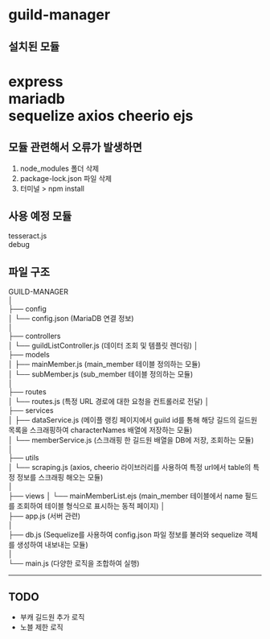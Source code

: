 # guild-manager

## 설치된 모듈
express  
mariadb  
sequelize
axios
cheerio
ejs
=======
## 모듈 관련해서 오류가 발생하면
1. node_modules 폴더 삭제
2. package-lock.json 파일 삭제
3. 터미널 > npm install 

## 사용 예정 모듈
tesseract.js  
debug

## 파일 구조
GUILD-MANAGER  
│  
├── config  
│   └── config.json (MariaDB 연결 정보)  
│  
├── controllers   
│   └── guildListController.js (데이터 조회 및 템플릿 렌더링) 
│   
├── models  
│   ├── mainMember.js (main_member 테이블 정의하는 모듈)  
│   └── subMember.js (sub_member 테이블 정의하는 모듈)  
│  
├── routes   
│   └── routes.js (특정 URL 경로에 대한 요청을 컨트롤러로 전달) 
│   
├── services  
│   ├── dataService.js (메이플 랭킹 페이지에서 guild id를 통해 해당 길드의 길드원 목록을 스크래핑하여 characterNames 배열에 저장하는 모듈)  
│   └── memberService.js (스크래핑 한 길드원 배열을 DB에 저장, 조회하는 모듈)  
│  
├── utils  
│   └── scraping.js (axios, cheerio 라이브러리를 사용하여 특정 url에서 table의 특정 정보를 스크래핑 해오는 모듈)  
│  
├── views 
│   └── mainMemberList.ejs (main_member 테이블에서 name 필드를 조회하여 테이블 형식으로 표시하는 동적 페이지)
│  
├── app.js (서버 관련)  
│  
├── db.js (Sequelize를 사용하여 config.json 파일 정보를 불러와 sequelize 객체를 생성하여 내보내는 모듈)  
│  
└── main.js (다양한 로직을 조합하여 실행)  

---

## TODO
- 부캐 길드원 추가 로직
- 노블 제한 로직